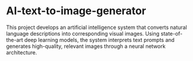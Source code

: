 # AI-text-to-image-generator
This project develops an artificial intelligence system that converts natural language descriptions into corresponding visual images. Using state-of-the-art deep learning models, the system interprets text prompts and generates high-quality, relevant images through a neural network architecture.
